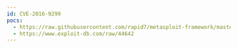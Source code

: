 ```yaml
---
id: CVE-2016-9299
pocs:
  - https://raw.githubusercontent.com/rapid7/metasploit-framework/master/modules/exploits/linux/misc/jenkins_ldap_deserialize.rb
  - https://www.exploit-db.com/raw/44642
---
```

